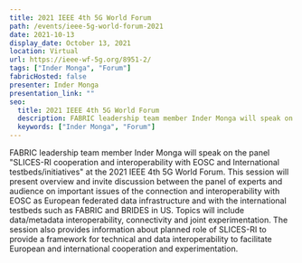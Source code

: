 ```yaml
---
title: 2021 IEEE 4th 5G World Forum
path: /events/ieee-5g-world-forum-2021
date: 2021-10-13
display_date: October 13, 2021
location: Virtual
url: https://ieee-wf-5g.org/8951-2/
tags: ["Inder Monga", "Forum"]
fabricHosted: false
presenter: Inder Monga
presentation_link: ""
seo:
  title: 2021 IEEE 4th 5G World Forum
  description: FABRIC leadership team member Inder Monga will speak on the panel "SLICES-RI cooperation and interoperability with EOSC and International testbeds/initiatives" at the 2021 IEEE 4th 5G World Forum. This session will present overview and invite discussion between the panel of experts and audience on important issues of the connection and interoperability with EOSC as European federated data infrastructure and with the international testbeds such as FABRIC and BRIDES in US. Topics will include data/metadata interoperability, connectivity and joint experimentation. The session also provides information about planned role of SLICES-RI to provide a framework for technical and data interoperability to facilitate European and international cooperation and experimentation.
  keywords: ["Inder Monga", "Forum"]
---
```


FABRIC leadership team member Inder Monga will speak on the panel "SLICES-RI cooperation and interoperability with EOSC and International testbeds/initiatives" at the 2021 IEEE 4th 5G World Forum. This session will present overview and invite discussion between the panel of experts and audience on important issues of the connection and interoperability with EOSC as European federated data infrastructure and with the international testbeds such as FABRIC and BRIDES in US. Topics will include data/metadata interoperability, connectivity and joint experimentation. The session also provides information about planned role of SLICES-RI to provide a framework for technical and data interoperability to facilitate European and international cooperation and experimentation.
